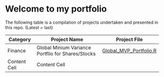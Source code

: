 # **Welcome to my portfolio**

The following table is a compilation of projects undertaken and presented in this repo. (Latest = last)

| Category  | Project Name | Project File |
| ------------- | ------------- | ------------- |  
| Finance  | Global Minium Variance Portflio for Shares/Stocks  | [Global_MVP_Portfolio.R](https://github.com/himansh1/portfolio/blob/main/R/Global_MVP_Portfolio.R)
| Content Cell  | Content Cell  |
